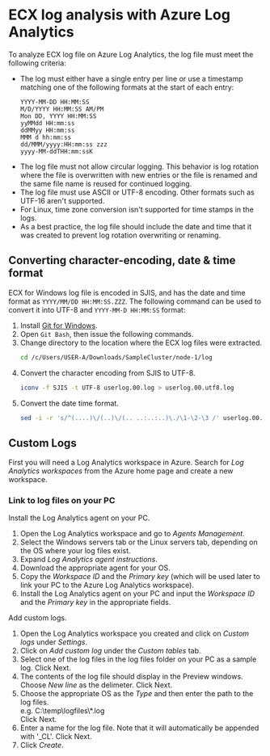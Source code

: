 # ECX log analysis with Azure Log Analytics
   
To analyze ECX log file on Azure Log Analytics, the log file must meet the following criteria:

- The log must either have a single entry per line or use a timestamp matching one of the following formats at the start of each entry:
    ```
    YYYY-MM-DD HH:MM:SS
    M/D/YYYY HH:MM:SS AM/PM
    Mon DD, YYYY HH:MM:SS
    yyMMdd HH:mm:ss
    ddMMyy HH:mm:ss
    MMM d hh:mm:ss
    dd/MMM/yyyy:HH:mm:ss zzz
    yyyy-MM-ddTHH:mm:ssK
    ```
- The log file must not allow circular logging. This behavior is log rotation where the file is overwritten with new entries or the file is renamed and the same file name is reused for continued logging.
- The log file must use ASCII or UTF-8 encoding. Other formats such as UTF-16 aren't supported.
- For Linux, time zone conversion isn't supported for time stamps in the logs.
- As a best practice, the log file should include the date and time that it was created to prevent log rotation overwriting or renaming.

## Converting character-encoding, date & time format

ECX for Windows log file is encoded in SJIS, and has the date and time format as `YYYY/MM/DD HH:MM:SS.ZZZ`.
The following command can be used to convert it into UTF-8 and `YYYY-MM-D HH:MM:SS` format:

1. Install [Git for Windows](https://gitforwindows.org/).
2. Open `Git Bash`, then issue the following commands.
3. Change directory to the location where the ECX log files were extracted.
    ```sh
    cd /c/Users/USER-A/Downloads/SampleCluster/node-1/log
    ```
4. Convert the character encoding from SJIS to UTF-8.
    ```sh
    iconv -f SJIS -t UTF-8 userlog.00.log > userlog.00.utf8.log
    ```
5. Convert the date time format.
    ```sh
    sed -i -r 's/^(....)\/(..)\/(.. ..:..:..)\./\1-\2-\3 /' userlog.00.utf8.log
    ```
## Custom Logs

First you will need a Log Analytics workspace in Azure. Search for *Log Analytics workspaces* from the Azure home page and create a new workspace.   

### Link to log files on your PC

Install the Log Analytics agent on your PC.

1. Open the Log Analytics workspace and go to *Agents Management*.
2. Select the Windows servers tab or the Linux servers tab, depending on the OS where your log files exist.
3. Expand *Log Analytics agent instructions*.
4. Download the appropriate agent for your OS.
5. Copy the *Workspace ID* and the *Primary key* (which will be used later to link your PC to the Azure Log Analytics workspace).
6. Install the Log Analytics agent on your PC and input the *Workspace ID* and the *Primary key* in the appropriate fields.

Add custom logs.

1. Open the Log Analytics workspace you created and click on *Custom logs* under *Settings*.
2. Click on *Add custom log* under the *Custom tables* tab.
3. Select one of the log files in the log files folder on your PC as a sample log. Click Next.
4. The contents of the log file should display in the Preview windows. Choose *New line* as the delimeter. Click Next.
5. Choose the appropriate OS as the *Type* and then enter the path to the log files.    
    e.g. C:\\temp\\logfiles\\\*.log    
    Click Next.
7. Enter a name for the log file. Note that it will automatically be appended with '\_CL'. Click Next.
8. Click *Create*.

